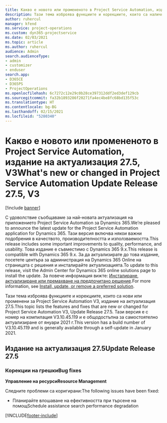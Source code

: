 ```yaml
---
title: Какво е новото или промененото в Project Service Automation, издание на актуализация 27.5, актуална корекция, V3
description: Тази тема изброява функциите и корекциите, които са налични за актуализацията на Project Service Automation, издание 27.5, актуална корекция, V3.
author: ruhercul
manager: kfend
ms.service: project-operations
ms.custom: dyn365-projectservice
ms.date: 02/03/2021
ms.topic: article
ms.author: ruhercul
audience: Admin
search.audienceType:
- admin
- customizer
- enduser
search.app:
- D365CE
- D365PS
- ProjectOperations
ms.openlocfilehash: 6c7272c12e29c0b28ce397312ddf2ed3def129cb
ms.sourcegitcommit: fa32b1893286f20271fa4ec4be8fc68bd135f53c
ms.translationtype: HT
ms.contentlocale: bg-BG
ms.lasthandoff: 02/15/2021
ms.locfileid: "5280340"
---
```

# <a name="whats-new-or-changed-in-project-service-automation-update-release-275-v3"></a><span data-ttu-id="c8414-103">Какво е новото или промененото в Project Service Automation, издание на актуализация 27.5, V3</span><span class="sxs-lookup"><span data-stu-id="c8414-103">What's new or changed in Project Service Automation Update Release 27.5, V3</span></span>

[!include [banner](../includes/psa-now-project-operations.md)]

<span data-ttu-id="c8414-104">С удоволствие съобщаваме за най-новата актуализация на приложението Project Service Automation за Dynamics 365.</span><span class="sxs-lookup"><span data-stu-id="c8414-104">We’re pleased to announce the latest update for the Project Service Automation application for Dynamics 365.</span></span> <span data-ttu-id="c8414-105">Тази версия включва някои важни подобрения в качеството, производителността и използваемостта.</span><span class="sxs-lookup"><span data-stu-id="c8414-105">This release includes some important improvements to quality, performance, and usability.</span></span> <span data-ttu-id="c8414-106">Това издание е съвместимо с Dynamics 365 9.x.</span><span class="sxs-lookup"><span data-stu-id="c8414-106">This release is compatible with Dynamics 365 9.x.</span></span> <span data-ttu-id="c8414-107">За да актуализирате до това издание, посетете центъра за администрация на Dynamics 365 Online на страницата с решения и инсталирайте актуализацията.</span><span class="sxs-lookup"><span data-stu-id="c8414-107">To update to this release, visit the Admin Center for Dynamics 365 online solutions page to install the update.</span></span> <span data-ttu-id="c8414-108">За повече информация вижте: [Инсталиране, актуализиране или премахване на предпочитано решение](https://docs.microsoft.com/power-platform/admin/install-remove-preferred-solution).</span><span class="sxs-lookup"><span data-stu-id="c8414-108">For more information, see [Install, update, or remove a preferred solution](https://docs.microsoft.com/power-platform/admin/install-remove-preferred-solution).</span></span>

<span data-ttu-id="c8414-109">Тази тема изброява функциите и корекциите, които са нови или променени за Project Service Automation V3, издание на актуализация 27.5.</span><span class="sxs-lookup"><span data-stu-id="c8414-109">This topic lists the features and fixes that are new or changed for Project Service Automation V3, Update Release 27.5.</span></span> <span data-ttu-id="c8414-110">Тази версия е с номер на компилация V3.10.45.119 и е общодостъпна за самостоятелно актуализиране от януари 2021 г.</span><span class="sxs-lookup"><span data-stu-id="c8414-110">This version has a build number of V3.10.45.119 and is generally available through a self-update in January 2021.</span></span>

## <a name="update-release-275"></a><span data-ttu-id="c8414-111">Издание на актуализация 27.5</span><span class="sxs-lookup"><span data-stu-id="c8414-111">Update Release 27.5</span></span>

### <a name="bug-fixes"></a><span data-ttu-id="c8414-112">Корекции на грешки</span><span class="sxs-lookup"><span data-stu-id="c8414-112">Bug fixes</span></span>


<span data-ttu-id="c8414-113">**Управление на ресурси**</span><span class="sxs-lookup"><span data-stu-id="c8414-113">**Resource Management**</span></span>

<span data-ttu-id="c8414-114">Следните проблеми са коригирани:</span><span class="sxs-lookup"><span data-stu-id="c8414-114">The following issues have been fixed:</span></span>

- <span data-ttu-id="c8414-115">Планирайте влошаване на ефективността при търсене на помощ</span><span class="sxs-lookup"><span data-stu-id="c8414-115">Schedule assistance search performance degradation</span></span>


[!INCLUDE[footer-include](../includes/footer-banner.md)]